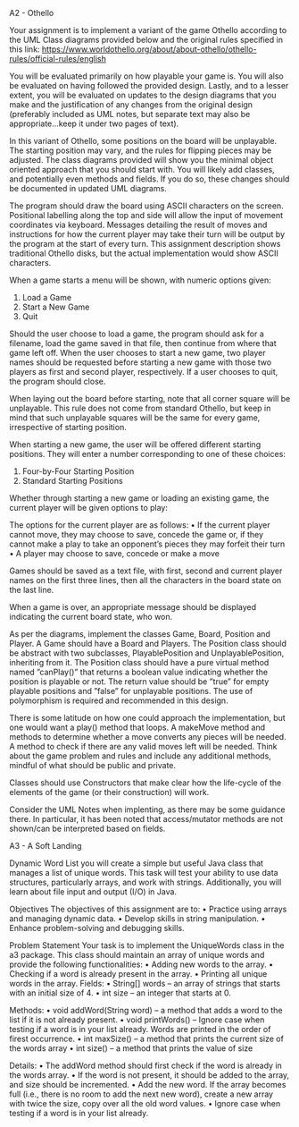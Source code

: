 A2 - Othello

Your assignment is to implement a variant of the game Othello according to the UML Class diagrams 
provided below and the original rules specified in this link:
https://www.worldothello.org/about/about-othello/othello-rules/official-rules/english

You will be evaluated primarily on how playable your game is. You will also be evaluated on having
followed the provided design. Lastly, and to a lesser extent, you will be evaluated on updates to the
design diagrams that you make and the justification of any changes from the original design (preferably
included as UML notes, but separate text may also be appropriate…keep it under two pages of text).

In this variant of Othello, some positions on the board will be unplayable. The starting position may
vary, and the rules for flipping pieces may be adjusted. The class diagrams provided will show you the
minimal object oriented approach that you should start with. You will likely add classes, and potentially
even methods and fields. If you do so, these changes should be documented in updated UML diagrams.

The program should draw the board using ASCII characters on the screen. Positional labelling along the
top and side will allow the input of movement coordinates via keyboard. Messages detailing the result
of moves and instructions for how the current player may take their turn will be output by the program
at the start of every turn. This assignment description shows traditional Othello disks, but the actual
implementation would show ASCII characters.

When a game starts a menu will be shown, with numeric options given:
1. Load a Game
2. Start a New Game
3. Quit

Should the user choose to load a game, the program should ask for a filename, load the game saved in
that file, then continue from where that game left off. When the user chooses to start a new game, two
player names should be requested before starting a new game with those two players as first and second
player, respectively. If a user chooses to quit, the program should close.

When laying out the board before starting, note that all corner square will be unplayable. This rule
does not come from standard Othello, but keep in mind that such unplayable squares will be the same
for every game, irrespective of starting position.

When starting a new game, the user will be offered different starting positions. They will enter a number
corresponding to one of these choices:

1. Four-by-Four Starting Position
2. Standard Starting Positions

Whether through starting a new game or loading an existing game, the current player will be given options to play:

The options for the current player are as follows:
• If the current player cannot move, they may choose to save, concede the game or, if they cannot 
make a play to take an opponent’s pieces they may forfeit their turn
• A player may choose to save, concede or make a move

Games should be saved as a text file, with first, second and current player names on the first three lines, 
then all the characters in the board state on the last line.

When a game is over, an appropriate message should be displayed indicating the current board state, who won.

As per the diagrams, implement the classes Game, Board, Position and Player. A Game should have
a Board and Players. The Position class should be abstract with two subclasses, PlayablePosition and
UnplayablePosition, inheriting from it. The Position class should have a pure virtual method named
”canPlay()” that returns a boolean value indicating whether the position is playable or not. The return
value should be ”true” for empty playable positions and ”false” for unplayable positions. The use of
polymorphism is required and recommended in this design.

There is some latitude on how one could approach the implementation, but one would want a play()
method that loops. A makeMove method and methods to determine whether a move converts any pieces
will be needed. A method to check if there are any valid moves left will be needed. Think about the game
problem and rules and include any additional methods, mindful of what should be public and private.

Classes should use Constructors that make clear how the life-cycle of the elements of the game (or their construction) will work.

Consider the UML Notes when implenting, as there may be some guidance there. In particular, it has
been noted that access/mutator methods are not shown/can be interpreted based on fields.

A3 - A Soft Landing

Dynamic Word List you will create a simple but useful Java class that manages a list of unique words. This task will test your ability to use data structures, particularly arrays, and work with strings. Additionally, you will learn about file input and output (I/O) in Java.

Objectives The objectives of this assignment are to: • Practice using arrays and managing dynamic data. • Develop skills in string manipulation. • Enhance problem-solving and debugging skills.

Problem Statement Your task is to implement the UniqueWords class in the a3 package. This class should maintain an array of unique words and provide the following functionalities: • Adding new words to the array. • Checking if a word is already present in the array. • Printing all unique words in the array.
Fields: • String[] words – an array of strings that starts with an initial size of 4. • int size – an integer that starts at 0.

Methods: • void addWord(String word) – a method that adds a word to the list if it is not already present. • void printWords() – Ignore case when testing if a word is in your list already. Words are printed in the order of firest occurrence. • int maxSize() – a method that prints the current size of the words array • int size() – a method that prints the value of size

Details: • The addWord method should first check if the word is already in the words array. • If the word is not present, it should be added to the array, and size should be incremented. • Add the new word. If the array becomes full (i.e., there is no room to add the next new word), create a new array with twice the size, copy over all the old word values. • Ignore case when testing if a word is in your list already.

